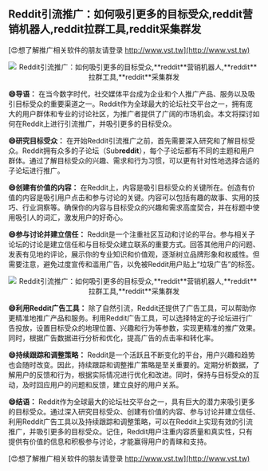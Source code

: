 ## **Reddit引流推广：如何吸引更多的目标受众,**reddit**营销机器人,**reddit**拉群工具,**reddit**采集群发**

[😍想了解推广相关软件的朋友请登录 http://www.vst.tw](http://www.vst.tw)

 <center><img src="https://vst.tw/MP4/tuiguang/png/3.png" alt="Reddit引流推广：如何吸引更多的目标受众,**reddit**营销机器人,**reddit**拉群工具,**reddit**采集群发"></center>

**😄导语：**
在当今数字时代，社交媒体平台成为企业和个人推广产品、服务以及吸引目标受众的重要渠道之一。Reddit作为全球最大的论坛社交平台之一，拥有庞大的用户群体和专业的讨论社区，为推广者提供了广阔的市场机会。本文将探讨如何在Reddit上进行引流推广，并吸引更多的目标受众。

**😄研究目标受众：**
在开始Reddit引流推广之前，首先需要深入研究和了解目标受众。Reddit拥有众多的子论坛（Sub**reddit**），每个子论坛都有不同的主题和用户群体。通过了解目标受众的兴趣、需求和行为习惯，可以更有针对性地选择合适的子论坛进行推广。

**😄创建有价值的内容：**
在Reddit上，内容是吸引目标受众的关键所在。创造有价值的内容是吸引用户点击和参与讨论的关键。内容可以包括有趣的故事、实用的技巧、行业洞察等。确保你的内容与目标受众的兴趣和需求高度契合，并在标题中使用吸引人的词汇，激发用户的好奇心。

**😄参与讨论并建立信任：**
Reddit是一个注重社区互动和讨论的平台。参与相关子论坛的讨论是建立信任和与目标受众建立联系的重要方式。回答其他用户的问题、发表有见地的评论，展示你的专业知识和价值观，逐渐树立品牌形象和权威性。但需要注意，避免过度宣传和滥用广告，以免被Reddit用户贴上“垃圾广告”的标签。

 <center><img src="https://vst.tw/MP4/tuiguang/png/4.png" alt="Reddit引流推广：如何吸引更多的目标受众,**reddit**营销机器人,**reddit**拉群工具,**reddit**采集群发"></center>

**😄利用Reddit广告工具：**
除了自然引流，Reddit还提供了广告工具，可以帮助你更精准地推广产品和服务。利用Reddit广告工具，可以选择特定的子论坛进行广告投放，设置目标受众的地理位置、兴趣和行为等参数，实现更精准的推广效果。同时，根据广告数据进行分析和优化，提高广告的点击率和转化率。

**😄持续跟踪和调整策略：**
Reddit是一个活跃且不断变化的平台，用户兴趣和趋势也会随时改变。因此，持续跟踪和调整推广策略是至关重要的。定期分析数据，了解用户的反馈和行为，根据实际情况进行优化和改进。同时，保持与目标受众的互动，及时回应用户的问题和反馈，建立良好的用户关系。

**😄结语：**
Reddit作为全球最大的论坛社交平台之一，具有巨大的潜力来吸引更多的目标受众。通过深入研究目标受众、创建有价值的内容、参与讨论并建立信任、利用Reddit广告工具以及持续跟踪和调整策略，可以在Reddit上实现有效的引流推广，并吸引更多的目标受众。记住，Reddit用户注重内容质量和真实性，只有提供有价值的信息和积极参与讨论，才能赢得用户的青睐和支持。

[😍想了解推广相关软件的朋友请登录 http://www.vst.tw](http://www.vst.tw)



